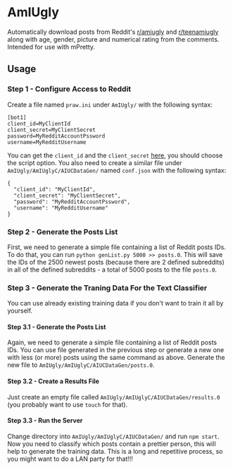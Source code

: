 # AmIUgly
Automatically download posts from Reddit's [r/amiugly](https://www.reddit.com/r/amiugly/) and [r/teenamiugly](https://www.reddit.com/r/teenamiugly/) along with age, gender, picture and numerical rating from the comments. Intended for use with mPretty. 

## Usage
### Step 1 - Configure Access to Reddit
Create a file named `praw.ini` under `AmIUgly/` with the following syntax:
```
[bot1]
client_id=MyClientId
client_secret=MyClientSecret
password=MyRedditAccountPssword
username=MyRedditUsername
```
You can get the `client_id` and the `client_secret` [here](https://www.reddit.com/prefs/apps), you should choose the script option.
You also need to create a similar file under `AmIUgly/AmIUglyC/AIUCDataGen/` named `conf.json` with the following syntax:
```
{
  "client_id": "MyClientId",
  "client_secret": "MyClientSecret",
  "password": "MyRedditAccountPssword",
  "username": "MyRedditUsername"
}
```

### Step 2 - Generate the Posts List
First, we need to generate a simple file containing a list of Reddit posts IDs. To do that, you can run `python genList.py 5000 >> posts.0`. This will save the IDs of the 2500 newest posts (because there are 2 defined subreddits) in all of the defined subreddits - a total of 5000 posts to the file `posts.0`.

### Step 3 - Generate the Traning Data For the Text Classifier
You can use already existing training data if you don't want to train it all by yourself.
#### Step 3.1 - Generate the Posts List
Again, we need to generate a simple file containing a list of Reddit posts IDs. You can use file generated in the previous step or generate a new one with less (or more) posts using the same command as above. Generate the new file to `AmIUgly/AmIUglyC/AIUCDataGen/posts.0`.
#### Step 3.2 - Create a Results File
Just create an empty file called `AmIUgly/AmIUglyC/AIUCDataGen/results.0` (you probably want to use `touch` for that).
#### Step 3.3 - Run the Server
Change directory into `AmIUgly/AmIUglyC/AIUCDataGen/` and run `npm start`.
Now you need to classify which posts contain a prettier person, this will help to generate the training data.
This is a long and repetitive process, so you might want to do a LAN party for that!!!
